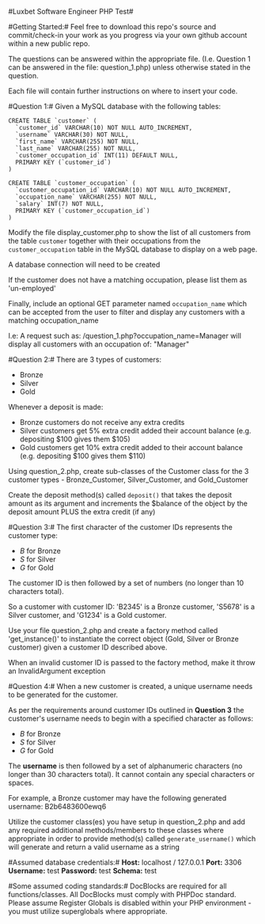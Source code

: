 #Luxbet Software Engineer PHP Test#

#Getting Started:#
Feel free to download this repo's source and commit/check-in your work as you progress via your own github account within a new public repo.

The questions can be answered within the appropriate file. (I.e. Question 1 can be answered in the file: question_1.php) unless otherwise stated in the question.

Each file will contain further instructions on where to insert your code.

#Question 1:#
Given a MySQL database with the following tables:

```mysql
CREATE TABLE `customer` (
  `customer_id` VARCHAR(10) NOT NULL AUTO_INCREMENT,
  `username` VARCHAR(30) NOT NULL,
  `first_name` VARCHAR(255) NOT NULL,
  `last_name` VARCHAR(255) NOT NULL,
  `customer_occupation_id` INT(11) DEFAULT NULL,
  PRIMARY KEY (`customer_id`)
)

CREATE TABLE `customer_occupation` (
  `customer_occupation_id` VARCHAR(10) NOT NULL AUTO_INCREMENT,
  `occupation_name` VARCHAR(255) NOT NULL,
  `salary` INT(7) NOT NULL,
  PRIMARY KEY (`customer_occupation_id`)
)
```

Modify the file display_customer.php to show the list of all customers from the table `customer` together with their occupations from the `customer_occupation` table in the MySQL database to display on a web page.

A database connection will need to be created

If the customer does not have a matching occupation, please list them as 'un-employed'

Finally, include an optional GET parameter named `occupation_name` which can be accepted from the user to filter and display any customers with a matching occupation_name

I.e: A request such as: /question_1.php?occupation_name=Manager will display all customers with an occupation of: "Manager"

#Question 2:#
There are 3 types of customers:
* Bronze
* Silver
* Gold

Whenever a deposit is made:
* Bronze customers do not receive any extra credits
* Silver customers get 5% extra credit added their account balance (e.g. depositing $100 gives them $105)
* Gold customers get 10% extra credit added to their account balance (e.g. depositing $100 gives them $110)

Using question_2.php, create sub-classes of the Customer class for the 3 customer types - Bronze_Customer, Silver_Customer, and Gold_Customer

Create the deposit method(s) called `deposit()` that takes the deposit amount as its argument and increments the $balance of the object by the deposit amount PLUS the extra credit (if any)

#Question 3:#
The first character of the customer IDs represents the customer type:
* *B* for Bronze
* *S* for Silver
* *G* for Gold

The customer ID is then followed by a set of numbers (no longer than 10 characters total).

So a customer with customer ID: 'B2345' is a Bronze customer, 'S5678' is a Silver customer, and 'G1234' is a Gold customer.

Use your file question_2.php and create a factory method called 'get_instance()' to instantiate the correct object (Gold, Silver or Bronze
customer) given a customer ID described above.

When an invalid customer ID is passed to the factory method, make it throw an InvalidArgument exception

#Question 4:#
When a new customer is created, a unique username needs to be generated for the customer.

As per the requirements around customer IDs outlined in **Question 3** the customer's username needs to begin with a specified character as follows:
* *B* for Bronze
* *S* for Silver
* *G* for Gold

The **username** is then followed by a set of alphanumeric characters (no longer than 30 characters total). It cannot contain any special characters or spaces.

For example, a Bronze customer may have the following generated username: B2b6483600ewq6

Utilize the customer class(es) you have setup in question_2.php and add any required additional methods/members to these classes where appropriate in order to provide method(s) called `generate_username()`
which will generate and return a valid username as a string

#Assumed database credentials:#
**Host:** localhost / 127.0.0.1
**Port:** 3306
**Username:** test
**Password:** test
**Schema:** test

#Some assumed coding standards:#
DocBlocks are required for all functions/classes. All DocBlocks must comply with PHPDoc standard.
Please assume Register Globals is disabled within your PHP environment - you must utilize superglobals where appropriate.

